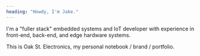```yaml
---
heading: "Howdy, I'm Jake."
---
```


I'm a "fuller stack" embedded systems and IoT developer with experience in
front-end, back-end, and edge hardware systems. 


This is Oak St. Electronics, my personal notebook / brand / portfolio.

